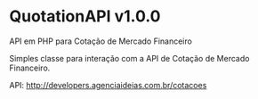 QuotationAPI v1.0.0
============

API em PHP para Cotação de Mercado Financeiro

Simples classe para interação com a API de Cotação de Mercado Financeiro.

API: http://developers.agenciaideias.com.br/cotacoes
